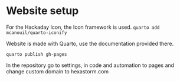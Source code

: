 # Website setup

For the Hackaday Icon, the Icon framework is used.
```quarto add mcanouil/quarto-iconify```

Website is made with Quarto, use the documentation provided there.

```quarto publish gh-pages```

In the repository go to settings, in code and automation to pages and change custom domain to hexastorm.com